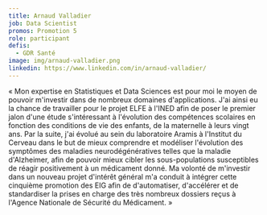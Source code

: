 ```yaml
---
title: Arnaud Valladier
job: Data Scientist
promos: Promotion 5
role: participant
defis:
  - GDR Santé
image: img/arnaud-valladier.png
linkedin: https://www.linkedin.com/in/arnaud-valladier/
---
```

« Mon expertise en Statistiques et Data Sciences est pour moi le moyen de pouvoir m'investir dans de nombreux domaines d'applications. J'ai ainsi eu la chance de travailler pour le projet ELFE à l'INED afin de poser le premier jalon d'une étude s'intéressant à l'évolution des compétences scolaires en fonction des conditions de vie des enfants, de la maternelle à leurs vingt ans. Par la suite, j'ai évolué au sein du laboratoire Aramis à l'Institut du Cerveau dans le but de mieux comprendre et modéliser l'évolution des symptômes des maladies neurodégénératives telles que la maladie d'Alzheimer, afin de pouvoir mieux cibler les sous-populations susceptibles de réagir positivement à un médicament donné. Ma volonté de m'investir dans un nouveau projet d'intérêt général m'a conduit à intégrer cette cinquième promotion des EIG afin de d'automatiser, d'accélérer et de standardiser la prises en charge des très nombreux dossiers reçus à l'Agence Nationale de Sécurité du Médicament. »
